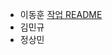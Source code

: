 - 이동훈 [작업 README](https://github.com/ExodusEnt-Android/android_book_project/blob/realize12/README.md)
- 김민규 
- 정상민
